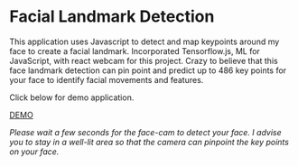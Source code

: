 # Facial Landmark Detection

This application uses Javascript to detect and map keypoints around my face to create a facial landmark. Incorporated Tensorflow.js, ML for JavaScript, with react webcam for this project. Crazy to believe that this face landmark detection can pin point and predict up to 486 key points for your face to identify facial movements and features.


Click below for demo application. 

[DEMO](https://ai-facial-landmark.netlify.app/)

*Please wait a few seconds for the face-cam to detect your face. I advise you to stay in a well-lit area so that the camera can pinpoint the key points on your face.*
